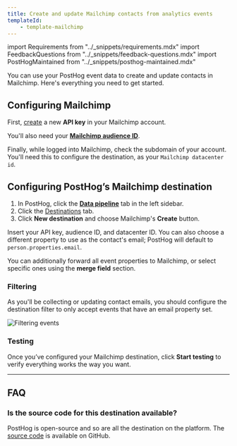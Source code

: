 ```yaml
---
title: Create and update Mailchimp contacts from analytics events
templateId:
    - template-mailchimp
---
```


import Requirements from "../_snippets/requirements.mdx"
import FeedbackQuestions from "../_snippets/feedback-questions.mdx"
import PostHogMaintained from "../_snippets/posthog-maintained.mdx"

You can use your PostHog event data to create and update contacts in Mailchimp. Here's everything you need to get started.

<Requirements />

## Configuring Mailchimp

First, [create](https://mailchimp.com/help/about-api-keys/) a new **API key** in your Mailchimp account.

You'll also need your **[Mailchimp audience ID](https://mailchimp.com/help/find-audience-id/)**.

Finally, while logged into Mailchimp, check the subdomain of your account. You'll need this to configure the destination, as your `Mailchimp datacenter id`.

## Configuring PostHog’s Mailchimp destination

1. In PostHog, click the **[Data pipeline](https://us.posthog.com/pipeline/overview)** tab in the left sidebar.
2. Click the [Destinations](https://us.posthog.com/pipeline/destinations?search=mailchimp) tab.
3. Click **New destination** and choose Mailchimp's **Create** button.

Insert your API key, audience ID, and datacenter ID. You can also choose a different property to use as the contact's email; PostHog will default to `person.properties.email`.

You can additionally forward all event properties to Mailchimp, or select specific ones using the **merge field** section.

<HideOnCDPIndex>

### Filtering

As you'll be collecting or updating contact emails, you should configure the destination filter to only accept events that have an email property set.

![Filtering events](https://res.cloudinary.com/dmukukwp6/image/upload/filter_person_email_86c1d7a350.png)

### Testing

Once you’ve configured your Mailchimp destination, click **Start testing** to verify everything works the way you want.

***

<TemplateParameters />

## FAQ

### Is the source code for this destination available?

PostHog is open-source and so are all the destination on the platform. The [source code](https://github.com/PostHog/posthog/blob/master/posthog/cdp/templates/mailchimp/template_mailchimp.py) is available on GitHub.

<PostHogMaintained />

<FeedbackQuestions />

</HideOnCDPIndex>